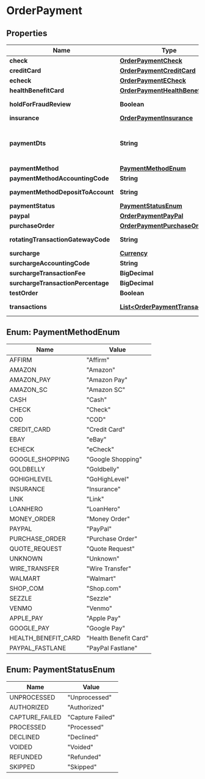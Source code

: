 

# OrderPayment


## Properties

| Name | Type | Description | Notes |
|------------ | ------------- | ------------- | -------------|
|**check** | [**OrderPaymentCheck**](OrderPaymentCheck.md) |  |  [optional] |
|**creditCard** | [**OrderPaymentCreditCard**](OrderPaymentCreditCard.md) |  |  [optional] |
|**echeck** | [**OrderPaymentECheck**](OrderPaymentECheck.md) |  |  [optional] |
|**healthBenefitCard** | [**OrderPaymentHealthBenefitCard**](OrderPaymentHealthBenefitCard.md) |  |  [optional] |
|**holdForFraudReview** | **Boolean** | True if order has been held for fraud review |  [optional] |
|**insurance** | [**OrderPaymentInsurance**](OrderPaymentInsurance.md) |  |  [optional] |
|**paymentDts** | **String** | Date/time that the payment was successfully processed, for new orders, this field is only considered if channel_partner.skip_payment_processing is true |  [optional] |
|**paymentMethod** | [**PaymentMethodEnum**](#PaymentMethodEnum) | Payment method |  [optional] |
|**paymentMethodAccountingCode** | **String** | Payment method QuickBooks code |  [optional] |
|**paymentMethodDepositToAccount** | **String** | Payment method QuickBooks deposit account |  [optional] |
|**paymentStatus** | [**PaymentStatusEnum**](#PaymentStatusEnum) | Payment status |  [optional] |
|**paypal** | [**OrderPaymentPayPal**](OrderPaymentPayPal.md) |  |  [optional] |
|**purchaseOrder** | [**OrderPaymentPurchaseOrder**](OrderPaymentPurchaseOrder.md) |  |  [optional] |
|**rotatingTransactionGatewayCode** | **String** | Rotating transaction gateway code used to process this order |  [optional] |
|**surcharge** | [**Currency**](Currency.md) |  |  [optional] |
|**surchargeAccountingCode** | **String** | Surcharge accounting code |  [optional] |
|**surchargeTransactionFee** | **BigDecimal** | Surcharge transaction fee |  [optional] |
|**surchargeTransactionPercentage** | **BigDecimal** | Surcharge transaction percentage |  [optional] |
|**testOrder** | **Boolean** | True if this is a test order |  [optional] |
|**transactions** | [**List&lt;OrderPaymentTransaction&gt;**](OrderPaymentTransaction.md) | Transactions associated with processing this payment |  [optional] |



## Enum: PaymentMethodEnum

| Name | Value |
|---- | -----|
| AFFIRM | &quot;Affirm&quot; |
| AMAZON | &quot;Amazon&quot; |
| AMAZON_PAY | &quot;Amazon Pay&quot; |
| AMAZON_SC | &quot;Amazon SC&quot; |
| CASH | &quot;Cash&quot; |
| CHECK | &quot;Check&quot; |
| COD | &quot;COD&quot; |
| CREDIT_CARD | &quot;Credit Card&quot; |
| EBAY | &quot;eBay&quot; |
| ECHECK | &quot;eCheck&quot; |
| GOOGLE_SHOPPING | &quot;Google Shopping&quot; |
| GOLDBELLY | &quot;Goldbelly&quot; |
| GOHIGHLEVEL | &quot;GoHighLevel&quot; |
| INSURANCE | &quot;Insurance&quot; |
| LINK | &quot;Link&quot; |
| LOANHERO | &quot;LoanHero&quot; |
| MONEY_ORDER | &quot;Money Order&quot; |
| PAYPAL | &quot;PayPal&quot; |
| PURCHASE_ORDER | &quot;Purchase Order&quot; |
| QUOTE_REQUEST | &quot;Quote Request&quot; |
| UNKNOWN | &quot;Unknown&quot; |
| WIRE_TRANSFER | &quot;Wire Transfer&quot; |
| WALMART | &quot;Walmart&quot; |
| SHOP_COM | &quot;Shop.com&quot; |
| SEZZLE | &quot;Sezzle&quot; |
| VENMO | &quot;Venmo&quot; |
| APPLE_PAY | &quot;Apple Pay&quot; |
| GOOGLE_PAY | &quot;Google Pay&quot; |
| HEALTH_BENEFIT_CARD | &quot;Health Benefit Card&quot; |
| PAYPAL_FASTLANE | &quot;PayPal Fastlane&quot; |



## Enum: PaymentStatusEnum

| Name | Value |
|---- | -----|
| UNPROCESSED | &quot;Unprocessed&quot; |
| AUTHORIZED | &quot;Authorized&quot; |
| CAPTURE_FAILED | &quot;Capture Failed&quot; |
| PROCESSED | &quot;Processed&quot; |
| DECLINED | &quot;Declined&quot; |
| VOIDED | &quot;Voided&quot; |
| REFUNDED | &quot;Refunded&quot; |
| SKIPPED | &quot;Skipped&quot; |



